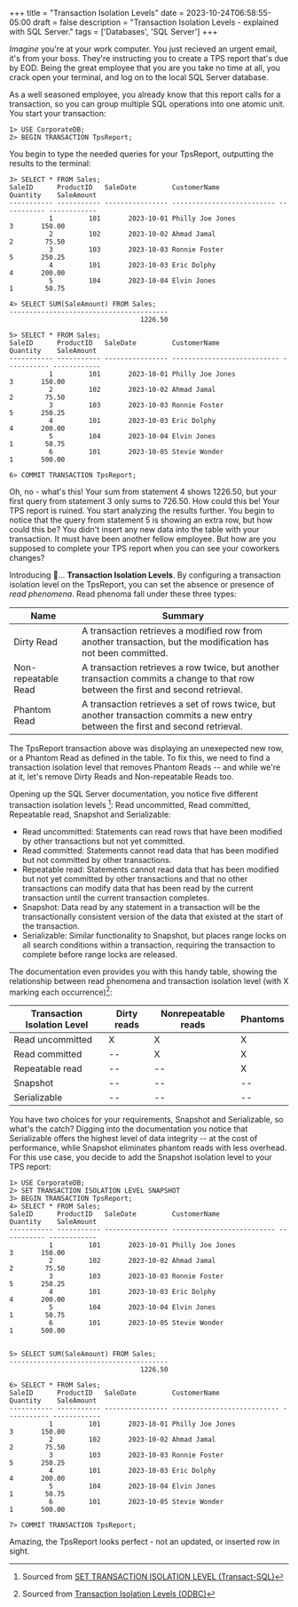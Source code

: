 +++
title = "Transaction Isolation Levels"
date = 2023-10-24T06:58:55-05:00
draft = false
description = "Transaction Isolation Levels - explained with SQL Server."
tags = ['Databases', 'SQL Server']
+++

*Imagine* you're at your work computer. You just recieved an urgent email, it's from your boss. They're instructing you to create a TPS report that's due by EOD. Being the great employee that you are you take no time at all, you crack open your terminal, and log on to the local SQL Server database.

As a well seasoned employee, you already know that this report calls for a transaction, so you can group multiple SQL operations into one atomic unit. You start your transaction:

```shell
1> USE CorporateDB;
2> BEGIN TRANSACTION TpsReport;
```

You begin to type the needed queries for your TpsReport, outputting the results to the terminal:

```shell
3> SELECT * FROM Sales;
SaleID      ProductID   SaleDate         CustomerName               Quantity    SaleAmount
----------- ----------- ---------------- -------------------------- ----------- ------------
          1         101       2023-10-01 Philly Joe Jones                     3       150.00
          2         102       2023-10-02 Ahmad Jamal                          2        75.50
          3         103       2023-10-03 Ronnie Foster                        5       250.25
          4         101       2023-10-03 Eric Dolphy                          4       200.00
          5         104       2023-10-04 Elvin Jones                          1        50.75

4> SELECT SUM(SaleAmount) FROM Sales;
----------------------------------------
                                 1226.50

5> SELECT * FROM Sales;
SaleID      ProductID   SaleDate         CustomerName                Quantity    SaleAmount
----------- ----------- ---------------- --------------------------- ----------- ------------
          1         101       2023-10-01 Philly Joe Jones                      3       150.00
          2         102       2023-10-02 Ahmad Jamal                           2        75.50
          3         103       2023-10-03 Ronnie Foster                         5       250.25
          4         101       2023-10-03 Eric Dolphy                           4       200.00
          5         104       2023-10-04 Elvin Jones                           1        50.75
          6         101       2023-10-05 Stevie Wonder                         1       500.00

6> COMMIT TRANSACTION TpsReport;
```

Oh, no - what's this! Your sum from statement 4 shows 1226.50, but your first query from statement 3 only sums to 726.50. How could this be! Your TPS report is ruined. You start analyzing the results further. You begin to notice that the query from statement 5 is showing an extra row, but how could this be? You didn't insert any new data into the table with your transaction. It must have been another fellow employee. But how are you supposed to complete your TPS report when you can see your coworkers changes?

Introducing 🥁... **Transaction Isolation Levels**. By configuring a transaction isolation level on the TpsReport, you can set the absence or presence of *read phenomena*. Read phenoma fall under these three types:

| Name | Summary |
| ---- | ------- |
| Dirty Read | A transaction retrieves a modified row from another transaction, but the modification has not been committed. |
| Non-repeatable Read | A transaction retrieves a row twice, but another transaction commits a change to that row between the first and second retrieval. |
| Phantom Read | A transaction retrieves a set of rows twice, but another transaction commits a new entry between the first and second retrieval. | 

The TpsReport transaction above was displaying an unexepected new row, or a Phantom Read as defined in the table. To fix this, we need to find a transaction isolation level that removes Phantom Reads -- and while we're at it, let's remove Dirty Reads and Non-repeatable Reads too.

Opening up the SQL Server documentation, you notice five different transaction isolation levels [^1]: Read uncommitted, Read committed, Repeatable read, Snapshot and Serializable:

- Read uncommitted: Statements can read rows that have been modified by other transactions but not yet committed.
- Read committed: Statements cannot read data that has been modified but not committed by other transactions.
- Repeatable read: Statements cannot read data that has been modified but not yet committed by other transactions and that no other transactions can modify data that has been read by the current transaction until the current transaction completes.
- Snapshot: Data read by any statement in a transaction will be the transactionally consistent version of the data that existed at the start of the transaction.
- Serializable: Similar functionality to Snapshot, but places range locks on all search conditions within a transaction, requiring the transaction to complete before range locks are released.

The documentation even provides you with this handy table, showing the relationship between read phenomena and transaction isolation level (with X marking each occurrence)[^2]:

| Transaction Isolation Level | Dirty reads | Nonrepeatable reads | Phantoms |
| ---- | ---- | ---- | ---- |
| Read uncommitted | X | X | X |
| Read committed | -- | X | X |
| Repeatable read | -- | -- | X |
| Snapshot | -- | -- | -- |
| Serializable | -- | -- | -- |

You have two choices for your requirements, Snapshot and Serializable, so what's the catch? Digging into the documentation you notice that Serializable offers the highest level of data integrity -- at the cost of performance, while Snapshot eliminates phantom reads with less overhead. For this use case, you decide to add the Snapshot isolation level to your TPS report:

```shell
1> USE CorporateDB;
2> SET TRANSACTION ISOLATION LEVEL SNAPSHOT
3> BEGIN TRANSACTION TpsReport;
4> SELECT * FROM Sales;
SaleID      ProductID   SaleDate         CustomerName               Quantity    SaleAmount
----------- ----------- ---------------- -------------------------- ----------- ------------
          1         101       2023-10-01 Philly Joe Jones                     3       150.00
          2         102       2023-10-02 Ahmad Jamal                          2        75.50
          3         103       2023-10-03 Ronnie Foster                        5       250.25
          4         101       2023-10-03 Eric Dolphy                          4       200.00
          5         104       2023-10-04 Elvin Jones                          1        50.75
          6         101       2023-10-05 Stevie Wonder                        1       500.00


5> SELECT SUM(SaleAmount) FROM Sales;
----------------------------------------
                                 1226.50

6> SELECT * FROM Sales;
SaleID      ProductID   SaleDate         CustomerName                Quantity    SaleAmount
----------- ----------- ---------------- --------------------------- ----------- ------------
          1         101       2023-10-01 Philly Joe Jones                      3       150.00
          2         102       2023-10-02 Ahmad Jamal                           2        75.50
          3         103       2023-10-03 Ronnie Foster                         5       250.25
          4         101       2023-10-03 Eric Dolphy                           4       200.00
          5         104       2023-10-04 Elvin Jones                           1        50.75
          6         101       2023-10-05 Stevie Wonder                         1       500.00

7> COMMIT TRANSACTION TpsReport;
```

Amazing, the TpsReport looks perfect - not an updated, or inserted row in sight.

[^1]: Sourced from [SET TRANSACTION ISOLATION LEVEL (Transact-SQL)](https://learn.microsoft.com/en-us/sql/t-sql/statements/set-transaction-isolation-level-transact-sql?view=sql-server-ver16)
[^2]: Sourced from [Transaction Isolation Levels (ODBC)](https://learn.microsoft.com/en-us/sql/odbc/reference/develop-app/transaction-isolation-levels?view=sql-server-ver16)